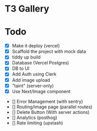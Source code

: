 # T3 Gallery

# Todo

- [x] Make it deploy (vercel)
- [x] Scaffold the project with mock data
- [x] tiddy up build
- [x] Database (Vercel Postgres)
- [x] DB to UI
- [x] Add Auth using Clerk
- [x] Add image upload
- [x] "taint" (server-only)
- [x] Use Next/Image component
- [] Error Management (with sentry)
- [] Routing/image page (parallel routes)
- [] Delete Button (With server actions)
- [] Analytics (posthog)
- [] Rate limiting (upstash)
